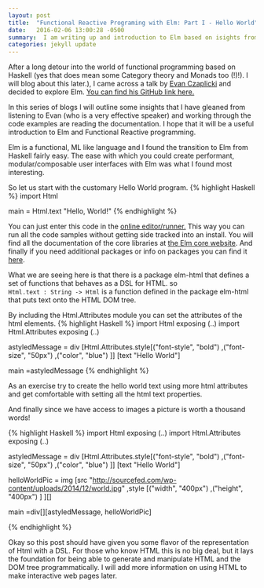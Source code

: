 ```yaml
---
layout: post
title:  "Functional Reactive Programing with Elm: Part I - Hello World"
date:   2016-02-06 13:00:28 -0500
summary:  I am writing up and introduction to Elm based on isights from my experiences working with Elm (and Haskell/F# earlier). I hope that you will be able to use these posts to experiment with Elm to explore the possibilities of simplifying the code we use to create user interfaces. Using functional languages like Elm which naturally provide composition and functional reactive programing to manage interactivity seems like a good step forward in making rich interactive user interfaces.
categories: jekyll update
---
```


After a long detour into the world of functional programming based on Haskell (yes that does mean some Category theory and Monads too (!)!). I will blog about this later.), I came across a talk by [Evan Czaplicki][Czaplicki-talk] and decided to explore Elm. [You can find his GitHub link here.][Evan GitHub]

[Evan GitHub]:(https://github.com/evancz)

In this series of blogs I will outline some insights that I have gleaned from listening to Evan (who is a very effective speaker) and working through the code examples are reading the documentation. I hope that it will be a useful introduction to Elm and Functional Reactive programming.

Elm is a functional, ML like language and I found the transition to Elm from Haskell fairly easy. The ease with which you could create performant, modular/composable user interfaces with Elm was what I found most interesting.

So let us start with the customary Hello World program.
{% highlight Haskell %}
import Html

main =
   Html.text "Hello, World!"
{% endhighlight %}

You can just enter this code in the [online editor/runner.][try-elm] This way you can run all the code samples without getting side tracked into an install.
You will find all the documentation of the core libraries at [the Elm core website][elm-core]. And finally if you need additional packages or info on packages you can find it [here][elm-packages].

What we are seeing here is that there is a package elm-html that defines a set of functions that behaves as a DSL for HTML.
so  
`Html.text : String -> Html`
is a function defined in the package elm-html that puts text onto the HTML DOM tree.

By including the Html.Attributes module you can set the attributes of the html elements.
{% highlight Haskell %}
import Html exposing (..)
import Html.Attributes exposing (..)

astyledMessage =
  div [Html.Attributes.style[("font-style", "bold")
      ,("font-size", "50px")
      ,("color", "blue")
      ]]
      [text "Hello World"]

main =astyledMessage
{% endhighlight %}


As an exercise try to create the hello world text using more html attributes and get comfortable with setting all the html text properties.

And finally since we have access to images a picture is worth a thousand words!

{% highlight Haskell %}
import Html exposing (..)
import Html.Attributes exposing (..)

astyledMessage =
  div [Html.Attributes.style[("font-style", "bold")
      ,("font-size", "50px")
      ,("color", "blue")
      ]]
      [text "Hello World"]

helloWorldPic =
  img [src "http://sourcefed.com/wp-content/uploads/2014/12/world.jpg"
   ,style
     [("width",  "400px")
        ,("height", "400px")
     ]
  ][]

main =div[][astyledMessage, helloWorldPic]

{% endhighlight %}

Okay so this post should have given you some flavor of the representation of Html with a DSL. For those who know HTML this is no big deal, but it lays the foundation for being able to generate and manipulate HTML and the DOM tree programmatically.
I will add more information on using HTML to make interactive web pages later.

[try-elm]: http://elm-lang.org/try
[elm-core]:http://package.elm-lang.org/packages/elm-lang/core/3.0.0/
[elm-packages]: http://package.elm-lang.org/
[Czaplicki-talk]: https://www.youtube.com/watch?v=ZTliDiWDV0k
